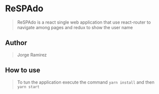 # ReSPAdo
> ReSPAdo is a react single web application that use react-router to navigate among pages and redux to show the user name

## Author
> Jorge Ramirez

## How to use
> To tun the application execute the command ```yarn install``` and then ```yarn start```
